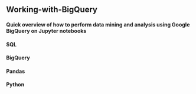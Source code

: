 ## Working-with-BigQuery
#### Quick overview of how to perform data mining and analysis using Google BigQuery on Jupyter notebooks
#### SQL
#### BigQuery
#### Pandas
#### Python
